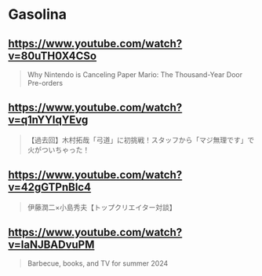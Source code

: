 # Gasolina

## https://www.youtube.com/watch?v=80uTH0X4CSo
> Why Nintendo is Canceling Paper Mario: The Thousand-Year Door Pre-orders 

## https://www.youtube.com/watch?v=q1nYYIqYEvg 

> 【過去回】木村拓哉「弓道」に初挑戦！スタッフから「マジ無理です」で火がついちゃった！ 

## https://www.youtube.com/watch?v=42gGTPnBlc4

> 伊藤潤二×小島秀夫【トップクリエイター対談】

## https://www.youtube.com/watch?v=laNJBADvuPM 

> Barbecue, books, and TV for summer 2024 
